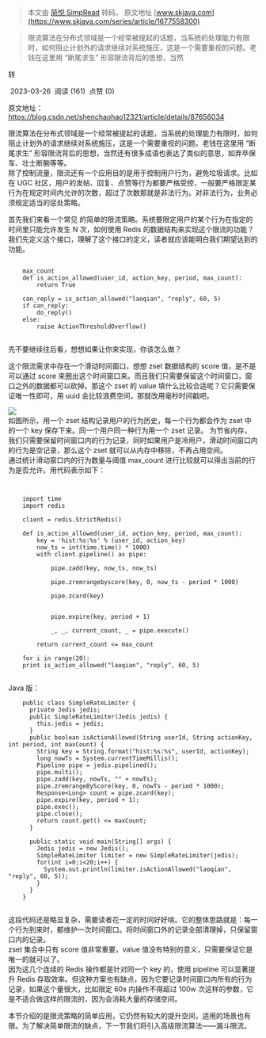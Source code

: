 > 本文由 [简悦 SimpRead](http://ksria.com/simpread/) 转码， 原文地址 [www.skjava.com](https://www.skjava.com/series/article/1677558300)

> 限流算法在分布式领域是一个经常被提起的话题，当系统的处理能力有限时，如何阻止计划外的请求继续对系统施压，这是一个需要重视的问题。老钱在这里用 “断尾求生” 形容限流背后的思想，当然

转

 2023-03-26  阅读 (161)  点赞 (0)

原文地址：https://blog.csdn.net/shenchaohao12321/article/details/87656034

限流算法在分布式领域是一个经常被提起的话题，当系统的处理能力有限时，如何阻止计划外的请求继续对系统施压，这是一个需要重视的问题。老钱在这里用 “断尾求生” 形容限流背后的思想，当然还有很多成语也表达了类似的意思，如弃卒保车、壮士断腕等等。  
除了控制流量，限流还有一个应用目的是用于控制用户行为，避免垃圾请求。比如在 UGC 社区，用户的发帖、回复、点赞等行为都要严格受控，一般要严格限定某行为在规定时间内允许的次数，超过了次数那就是非法行为。对非法行为，业务必须规定适当的惩处策略。

首先我们来看一个常见 的简单的限流策略。系统要限定用户的某个行为在指定的时间里只能允许发生 N 次，如何使用 Redis 的数据结构来实现这个限流的功能？  
我们先定义这个接口，理解了这个接口的定义，读者就应该能明白我们期望达到的功能。

```
    
    max_count 
    def is_action_allowed(user_id, action_key, period, max_count): 
        return True 
    
    can_reply = is_action_allowed("laoqian", "reply", 60, 5) 
    if can_reply: 
        do_reply() 
    else: 
        raise ActionThresholdOverflow() 


```

先不要继续往后看，想想如果让你来实现，你该怎么做？

这个限流需求中存在一个滑动时间窗口，想想 zset 数据结构的 score 值，是不是可以通过 score 来圈出这个时间窗口来。而且我们只需要保留这个时间窗口，窗口之外的数据都可以砍掉。那这个 zset 的 value 填什么比较合适呢？它只需要保证唯一性即可，用 uuid 会比较浪费空间，那就改用毫秒时间戳吧。

![](http://image.skjava.com/article/series/redis/202303261120573391.png)  
如图所示，用一个 zset 结构记录用户的行为历史，每一个行为都会作为 zset 中的一个 key 保存下来。同一个用户同一种行为用一个 zset 记录。 为节省内存，我们只需要保留时间窗口内的行为记录，同时如果用户是冷用户，滑动时间窗口内的行为是空记录，那么这个 zset 就可以从内存中移除，不再占用空间。  
通过统计滑动窗口内的行为数量与阈值 max_count 进行比较就可以得出当前的行为是否允许。用代码表示如下：

```
    
     
    import time 
    import redis 
     
    client = redis.StrictRedis() 
     
    def is_action_allowed(user_id, action_key, period, max_count): 
        key = 'hist:%s:%s' % (user_id, action_key) 
        now_ts = int(time.time() * 1000)  
        with client.pipeline() as pipe:  
            
            pipe.zadd(key, now_ts, now_ts)  
            
            pipe.zremrangebyscore(key, 0, now_ts - period * 1000) 
            
            pipe.zcard(key) 
            
            
            pipe.expire(key, period + 1) 
            
            _, _, current_count, _ = pipe.execute() 
        
        return current_count <= max_count 
     
    for i in range(20): 
    print is_action_allowed("laoqian", "reply", 60, 5) 


```

Java 版：

```
    public class SimpleRateLimiter { 
      private Jedis jedis; 
      public SimpleRateLimiter(Jedis jedis) { 
        this.jedis = jedis; 
      } 
      public boolean isActionAllowed(String userId, String actionKey, int period, int maxCount) { 
        String key = String.format("hist:%s:%s", userId, actionKey); 
        long nowTs = System.currentTimeMillis(); 
        Pipeline pipe = jedis.pipelined(); 
        pipe.multi(); 
        pipe.zadd(key, nowTs, "" + nowTs); 
        pipe.zremrangeByScore(key, 0, nowTs - period * 1000); 
        Response<Long> count = pipe.zcard(key); 
        pipe.expire(key, period + 1); 
        pipe.exec(); 
        pipe.close(); 
        return count.get() <= maxCount; 
      } 
     
      public static void main(String[] args) { 
        Jedis jedis = new Jedis(); 
        SimpleRateLimiter limiter = new SimpleRateLimiter(jedis); 
        for(int i=0;i<20;i++) { 
          System.out.println(limiter.isActionAllowed("laoqian", "reply", 60, 5)); 
        } 
      } 
    } 


```

这段代码还是略显复杂，需要读者花一定的时间好好啃。它的整体思路就是：每一个行为到来时，都维护一次时间窗口。将时间窗口外的记录全部清理掉，只保留窗口内的记录。  
zset 集合中只有 score 值非常重要，value 值没有特别的意义，只需要保证它是唯一的就可以了。  
因为这几个连续的 Redis 操作都是针对同一个 key 的，使用 pipeline 可以显著提升 Redis 存取效率。但这种方案也有缺点，因为它要记录时间窗口内所有的行为记录，如果这个量很大，比如限定 60s 内操作不得超过 100w 次这样的参数，它是不适合做这样的限流的，因为会消耗大量的存储空间。

本节介绍的是限流策略的简单应用，它仍然有较大的提升空间，适用的场景也有限。为了解决简单限流的缺点，下一节我们将引入高级限流算法——漏斗限流。